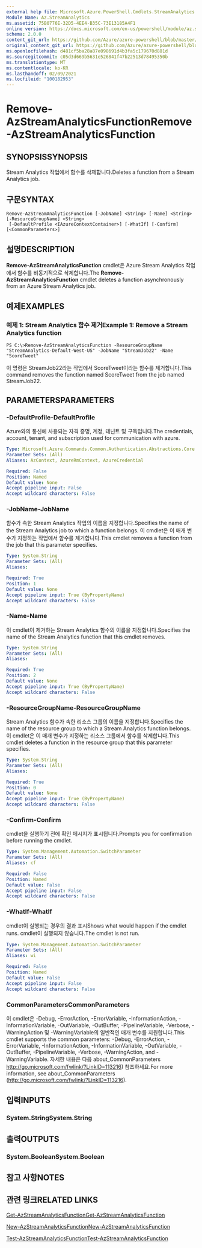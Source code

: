 ```yaml
---
external help file: Microsoft.Azure.PowerShell.Cmdlets.StreamAnalytics.dll-Help.xml
Module Name: Az.StreamAnalytics
ms.assetid: 75B0776E-32D5-4EE4-B35C-73E13185A4F1
online version: https://docs.microsoft.com/en-us/powershell/module/az.streamanalytics/remove-azstreamanalyticsfunction
schema: 2.0.0
content_git_url: https://github.com/Azure/azure-powershell/blob/master/src/StreamAnalytics/StreamAnalytics/help/Remove-AzStreamAnalyticsFunction.md
original_content_git_url: https://github.com/Azure/azure-powershell/blob/master/src/StreamAnalytics/StreamAnalytics/help/Remove-AzStreamAnalyticsFunction.md
ms.openlocfilehash: d481cf5ba28a87e098691d4b3fa5c179670d881d
ms.sourcegitcommit: c05d3d669b5631e526841f47b22513d78495350b
ms.translationtype: MT
ms.contentlocale: ko-KR
ms.lasthandoff: 02/09/2021
ms.locfileid: "100182953"
---
```

# <span data-ttu-id="38f5c-101">Remove-AzStreamAnalyticsFunction</span><span class="sxs-lookup"><span data-stu-id="38f5c-101">Remove-AzStreamAnalyticsFunction</span></span>

## <span data-ttu-id="38f5c-102">SYNOPSIS</span><span class="sxs-lookup"><span data-stu-id="38f5c-102">SYNOPSIS</span></span>
<span data-ttu-id="38f5c-103">Stream Analytics 작업에서 함수를 삭제합니다.</span><span class="sxs-lookup"><span data-stu-id="38f5c-103">Deletes a function from a Stream Analytics job.</span></span>

## <span data-ttu-id="38f5c-104">구문</span><span class="sxs-lookup"><span data-stu-id="38f5c-104">SYNTAX</span></span>

```
Remove-AzStreamAnalyticsFunction [-JobName] <String> [-Name] <String> [-ResourceGroupName] <String>
 [-DefaultProfile <IAzureContextContainer>] [-WhatIf] [-Confirm] [<CommonParameters>]
```

## <span data-ttu-id="38f5c-105">설명</span><span class="sxs-lookup"><span data-stu-id="38f5c-105">DESCRIPTION</span></span>
<span data-ttu-id="38f5c-106">**Remove-AzStreamAnalyticsFunction** cmdlet은 Azure Stream Analytics 작업에서 함수를 비동기적으로 삭제합니다.</span><span class="sxs-lookup"><span data-stu-id="38f5c-106">The **Remove-AzStreamAnalyticsFunction** cmdlet deletes a function asynchronously from an Azure Stream Analytics job.</span></span>

## <span data-ttu-id="38f5c-107">예제</span><span class="sxs-lookup"><span data-stu-id="38f5c-107">EXAMPLES</span></span>

### <span data-ttu-id="38f5c-108">예제 1: Stream Analytics 함수 제거</span><span class="sxs-lookup"><span data-stu-id="38f5c-108">Example 1: Remove a Stream Analytics function</span></span>
```
PS C:\>Remove-AzStreamAnalyticsFunction -ResourceGroupName "StreamAnalytics-Default-West-US" -JobName "StreamJob22" -Name "ScoreTweet"
```

<span data-ttu-id="38f5c-109">이 명령은 StreamJob22라는 작업에서 ScoreTweet이라는 함수를 제거합니다.</span><span class="sxs-lookup"><span data-stu-id="38f5c-109">This command removes the function named ScoreTweet from the job named StreamJob22.</span></span>

## <span data-ttu-id="38f5c-110">PARAMETERS</span><span class="sxs-lookup"><span data-stu-id="38f5c-110">PARAMETERS</span></span>

### <span data-ttu-id="38f5c-111">-DefaultProfile</span><span class="sxs-lookup"><span data-stu-id="38f5c-111">-DefaultProfile</span></span>
<span data-ttu-id="38f5c-112">Azure와의 통신에 사용되는 자격 증명, 계정, 테넌트 및 구독입니다.</span><span class="sxs-lookup"><span data-stu-id="38f5c-112">The credentials, account, tenant, and subscription used for communication with azure.</span></span>

```yaml
Type: Microsoft.Azure.Commands.Common.Authentication.Abstractions.Core.IAzureContextContainer
Parameter Sets: (All)
Aliases: AzContext, AzureRmContext, AzureCredential

Required: False
Position: Named
Default value: None
Accept pipeline input: False
Accept wildcard characters: False
```

### <span data-ttu-id="38f5c-113">-JobName</span><span class="sxs-lookup"><span data-stu-id="38f5c-113">-JobName</span></span>
<span data-ttu-id="38f5c-114">함수가 속한 Stream Analytics 작업의 이름을 지정합니다.</span><span class="sxs-lookup"><span data-stu-id="38f5c-114">Specifies the name of the Stream Analytics job to which a function belongs.</span></span>
<span data-ttu-id="38f5c-115">이 cmdlet은 이 매개 변수가 지정하는 작업에서 함수를 제거합니다.</span><span class="sxs-lookup"><span data-stu-id="38f5c-115">This cmdlet removes a function from the job that this parameter specifies.</span></span>

```yaml
Type: System.String
Parameter Sets: (All)
Aliases:

Required: True
Position: 1
Default value: None
Accept pipeline input: True (ByPropertyName)
Accept wildcard characters: False
```

### <span data-ttu-id="38f5c-116">-Name</span><span class="sxs-lookup"><span data-stu-id="38f5c-116">-Name</span></span>
<span data-ttu-id="38f5c-117">이 cmdlet이 제거하는 Stream Analytics 함수의 이름을 지정합니다.</span><span class="sxs-lookup"><span data-stu-id="38f5c-117">Specifies the name of the Stream Analytics function that this cmdlet removes.</span></span>

```yaml
Type: System.String
Parameter Sets: (All)
Aliases:

Required: True
Position: 2
Default value: None
Accept pipeline input: True (ByPropertyName)
Accept wildcard characters: False
```

### <span data-ttu-id="38f5c-118">-ResourceGroupName</span><span class="sxs-lookup"><span data-stu-id="38f5c-118">-ResourceGroupName</span></span>
<span data-ttu-id="38f5c-119">Stream Analytics 함수가 속한 리소스 그룹의 이름을 지정합니다.</span><span class="sxs-lookup"><span data-stu-id="38f5c-119">Specifies the name of the resource group to which a Stream Analytics function belongs.</span></span>
<span data-ttu-id="38f5c-120">이 cmdlet은 이 매개 변수가 지정하는 리소스 그룹에서 함수를 삭제합니다.</span><span class="sxs-lookup"><span data-stu-id="38f5c-120">This cmdlet deletes a function in the resource group that this parameter specifies.</span></span>

```yaml
Type: System.String
Parameter Sets: (All)
Aliases:

Required: True
Position: 0
Default value: None
Accept pipeline input: True (ByPropertyName)
Accept wildcard characters: False
```

### <span data-ttu-id="38f5c-121">-Confirm</span><span class="sxs-lookup"><span data-stu-id="38f5c-121">-Confirm</span></span>
<span data-ttu-id="38f5c-122">cmdlet을 실행하기 전에 확인 메시지가 표시됩니다.</span><span class="sxs-lookup"><span data-stu-id="38f5c-122">Prompts you for confirmation before running the cmdlet.</span></span>

```yaml
Type: System.Management.Automation.SwitchParameter
Parameter Sets: (All)
Aliases: cf

Required: False
Position: Named
Default value: False
Accept pipeline input: False
Accept wildcard characters: False
```

### <span data-ttu-id="38f5c-123">-WhatIf</span><span class="sxs-lookup"><span data-stu-id="38f5c-123">-WhatIf</span></span>
<span data-ttu-id="38f5c-124">cmdlet이 실행되는 경우의 결과 표시</span><span class="sxs-lookup"><span data-stu-id="38f5c-124">Shows what would happen if the cmdlet runs.</span></span>
<span data-ttu-id="38f5c-125">cmdlet이 실행되지 않습니다.</span><span class="sxs-lookup"><span data-stu-id="38f5c-125">The cmdlet is not run.</span></span>

```yaml
Type: System.Management.Automation.SwitchParameter
Parameter Sets: (All)
Aliases: wi

Required: False
Position: Named
Default value: False
Accept pipeline input: False
Accept wildcard characters: False
```

### <span data-ttu-id="38f5c-126">CommonParameters</span><span class="sxs-lookup"><span data-stu-id="38f5c-126">CommonParameters</span></span>
<span data-ttu-id="38f5c-127">이 cmdlet은 -Debug, -ErrorAction, -ErrorVariable, -InformationAction, -InformationVariable, -OutVariable, -OutBuffer, -PipelineVariable, -Verbose, -WarningAction 및 -WarningVariable의 일반적인 매개 변수를 지원합니다.</span><span class="sxs-lookup"><span data-stu-id="38f5c-127">This cmdlet supports the common parameters: -Debug, -ErrorAction, -ErrorVariable, -InformationAction, -InformationVariable, -OutVariable, -OutBuffer, -PipelineVariable, -Verbose, -WarningAction, and -WarningVariable.</span></span> <span data-ttu-id="38f5c-128">자세한 내용은 다음 about_CommonParameters http://go.microsoft.com/fwlink/?LinkID=113216) 참조하세요.</span><span class="sxs-lookup"><span data-stu-id="38f5c-128">For more information, see about_CommonParameters (http://go.microsoft.com/fwlink/?LinkID=113216).</span></span>

## <span data-ttu-id="38f5c-129">입력</span><span class="sxs-lookup"><span data-stu-id="38f5c-129">INPUTS</span></span>

### <span data-ttu-id="38f5c-130">System.String</span><span class="sxs-lookup"><span data-stu-id="38f5c-130">System.String</span></span>

## <span data-ttu-id="38f5c-131">출력</span><span class="sxs-lookup"><span data-stu-id="38f5c-131">OUTPUTS</span></span>

### <span data-ttu-id="38f5c-132">System.Boolean</span><span class="sxs-lookup"><span data-stu-id="38f5c-132">System.Boolean</span></span>

## <span data-ttu-id="38f5c-133">참고 사항</span><span class="sxs-lookup"><span data-stu-id="38f5c-133">NOTES</span></span>

## <span data-ttu-id="38f5c-134">관련 링크</span><span class="sxs-lookup"><span data-stu-id="38f5c-134">RELATED LINKS</span></span>

[<span data-ttu-id="38f5c-135">Get-AzStreamAnalyticsFunction</span><span class="sxs-lookup"><span data-stu-id="38f5c-135">Get-AzStreamAnalyticsFunction</span></span>](./Get-AzStreamAnalyticsFunction.md)

[<span data-ttu-id="38f5c-136">New-AzStreamAnalyticsFunction</span><span class="sxs-lookup"><span data-stu-id="38f5c-136">New-AzStreamAnalyticsFunction</span></span>](./New-AzStreamAnalyticsFunction.md)

[<span data-ttu-id="38f5c-137">Test-AzStreamAnalyticsFunction</span><span class="sxs-lookup"><span data-stu-id="38f5c-137">Test-AzStreamAnalyticsFunction</span></span>](./Test-AzStreamAnalyticsFunction.md)


